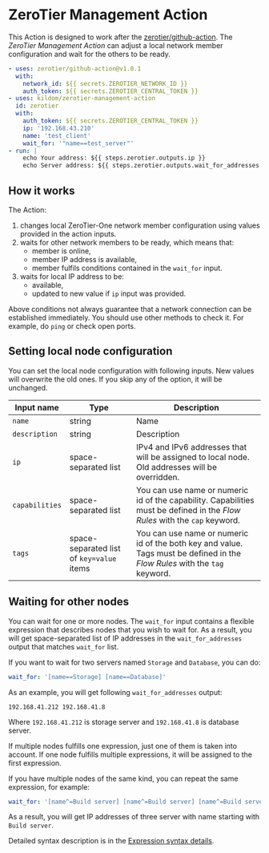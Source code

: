 # ZeroTier Management Action

This Action is designed to work after the [zerotier/github-action](https://github.com/marketplace/actions/zerotier).
The *ZeroTier Management Action* can adjust a local network member configuration and wait for the others to be ready.

```yaml
- uses: zerotier/github-action@v1.0.1
  with:
    network_id: ${{ secrets.ZEROTIER_NETWORK_ID }}
    auth_token: ${{ secrets.ZEROTIER_CENTRAL_TOKEN }}
- uses: kildom/zerotier-management-action
  id: zerotier
  with:
    auth_token: ${{ secrets.ZEROTIER_CENTRAL_TOKEN }}
    ip: '192.168.43.210'
    name: 'test_client'
    wait_for: '"name==test_server"'
- run: |
    echo Your address: ${{ steps.zerotier.outputs.ip }}
    echo Server address: ${{ steps.zerotier.outputs.wait_for_addresses }}
```

## How it works

The Action:

 1. changes local ZeroTier-One network member configuration using values provided in the action inputs.
 1. waits for other network members to be ready, which means that:
    * member is online,
    * member IP address is available,
    * member fulfils conditions contained in the `wait_for` input.
 1. waits for local IP address to be:
    * available,
    * updated to new value if `ip` input was provided.

Above conditions not always guarantee that a network connection can be established immediately.
You should use other methods to check it. For example, do `ping` or check open ports.

## Setting local node configuration

You can set the local node configuration with following inputs.
New values will overwrite the old ones.
If you skip any of the option, it will be unchanged.

| Input name | Type | Description |
|-|-|-|
| `name` | string | Name |
| `description` | string | Description |
| `ip` | space-separated list | IPv4 and IPv6 addresses that will be assigned to local node. Old addresses will be overridden. |
| `capabilities` | space-separated list | You can use name or numeric id of the capability. Capabilities must be defined in the *Flow Rules* with the `cap` keyword. |
| `tags` | space-separated list of `key=value` items | You can use name or numeric id of the both key and value. Tags must be defined in the *Flow Rules* with the `tag` keyword. |

## Waiting for other nodes

You can wait for one or more nodes.
The `wait_for` input contains a flexible expression that describes nodes that you wish to wait for.
As a result, you will get space-separated list of IP addresses in the `wait_for_addresses` output that matches `wait_for` list.

If you want to wait for two servers named `Storage` and `Database`, you can do: 

```yaml
wait_for: '[name==Storage] [name==Database]'
```

As an example, you will get following `wait_for_addresses` output:

```
192.168.41.212 192.168.41.8
```

Where `192.168.41.212` is storage server and `192.168.41.8` is database server.

If multiple nodes fulfills one expression, just one of them is taken into account.
If one node fulfills multiple expressions, it will be assigned to the first expression.

If you have multiple nodes of the same kind, you can repeat the same expression, for example:

```yaml
wait_for: '[name^=Build server] [name^=Build server] [name^=Build server]'
```

As a result, you will get IP addresses of three server with name starting with `Build server`.

Detailed syntax description is in the [Expression syntax details](docs/selectors.md).
